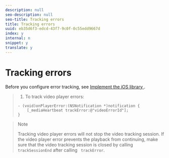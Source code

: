 ```yaml
---
description: null
seo-description: null
seo-title: Tracking errors
title: Tracking errors
uuid: eb35d6f3-edcd-43f7-9c0f-0c55edd9667d
index: y
internal: n
snippet: y
translate: y
---
```


# Tracking errors

Before you configure error tracking, see [ Implement the iOS library ](c_vhl_imp-lib-ios.md#concept_A72BFE683F4A4A3397FD0C71E955DF07). 

>1. To track video player errors:
>
>   ```
>   - (void)onPlayerError:(NSNotification *)notification { 
>       [_mediaHeartbeat trackError:@"videoErrorId"]; 
>   } 
>   
>   ```

>   >[!NOTE]
>   >
>   >Tracking video player errors will not stop the video tracking session. If the video player error prevents the playback from continuing, make sure that the video tracking session is closed by calling ` trackSessionEnd` after calling ` trackError`. 
>
